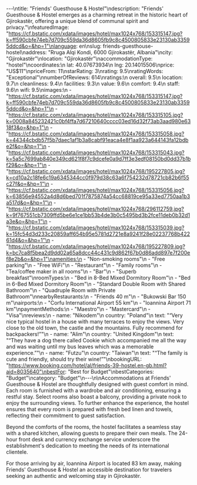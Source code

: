 ---\ntitle: "Friends' Guesthouse & Hostel"\ndescription: "Friends' Guesthouse & Hostel emerges as a charming retreat in the historic heart of Gjirokastër, offering a unique blend of communal spirit and privacy."\nfeaturedImage: "https://cf.bstatic.com/xdata/images/hotel/max1024x768/153315147.jpg?k=ff590cbfe74eb7d709c559da36d8605fb9c8c4500805833e23130ab33595ddcd&o=&hp=1"\nlanguage: en\nslug: friends-guesthouse-hostel\naddress: "Rruga Alqi Kondi, 6000 Gjirokastër, Albania"\ncity: "Gjirokastër"\nlocation: "Gjirokastër"\naccommodationType: "hostel"\ncoordinates:\n  lat: 40.07673934\n  lng: 20.14015506\nprice: "US$11"\npriceFrom: 11\nstarRating: 3\nrating: 9.5\nratingWords: "Exceptional"\nnumberOfReviews: 614\nratings:\n  overall: 9.5\n  location: 9.7\n  cleanliness: 9.4\n  facilities: 9.3\n  value: 9.6\n  comfort: 9.4\n  staff: 9.6\n  wifi: 9.5\nimages:\n  - "https://cf.bstatic.com/xdata/images/hotel/max1024x768/153315147.jpg?k=ff590cbfe74eb7d709c559da36d8605fb9c8c4500805833e23130ab33595ddcd&o=&hp=1"\n  - "https://cf.bstatic.com/xdata/images/hotel/max1024x768/153315105.jpg?k=0008a845232421c0bf4ffa7d67210640cccc03ed16d32f73ab3aad980e6318f3&o=&hp=1"\n  - "https://cf.bstatic.com/xdata/images/hotel/max1024x768/153315058.jpg?k=44344cbdb57f5b7daec1af1b3a8cabf91eaca4e8f1aa923a644143fa12bdbe2f&o=&hp=1"\n  - "https://cf.bstatic.com/xdata/images/hotel/max1024x768/153315043.jpg?k=5a5c7699ab840e349cd621f8f7c9dcefe0a9d7ff3e3edf08150bd0dd37b1bf29&o=&hp=1"\n  - "https://cf.bstatic.com/xdata/images/hotel/max1024x768/195227805.jpg?k=cd10a2c18fe6c19a6345344cc0f979d38c63a6f754232d78721cb82b6f55c27f&o=&hp=1"\n  - "https://cf.bstatic.com/xdata/images/hotel/max1024x768/153315056.jpg?k=63856e94552a4d8d6bed701f7875874a54cc68819ce95a33ed7750aa1b3a517d&o=&hp=1"\n  - "https://cf.bstatic.com/xdata/images/hotel/max1024x768/296112759.jpg?k=9f767551cb7309ffd5be6e1ce1bb53b4de3b0c5495bd3b2fce11deb0b32d1a3e&o=&hp=1"\n  - "https://cf.bstatic.com/xdata/images/hotel/max1024x768/153315039.jpg?k=15fc54d3d233c20859aff654b95e5781d2721e8a9241f28e02237768b42261d4&o=&hp=1"\n  - "https://cf.bstatic.com/xdata/images/hotel/max1024x768/195227809.jpg?k=bc7ca8f5bea2d9dd02a65a8dcc44c431c9d862f67b0d86add897e7f200ef8e2b&o=&hp=1"\namenities:\n  - "Non-smoking rooms"\n  - "Free parking"\n  - "Free WiFi"\n  - "Restaurant"\n  - "Family rooms"\n  - "Tea/coffee maker in all rooms"\n  - "Bar"\n  - "Superb breakfast"\nroomTypes:\n  - "Bed in 8-Bed Mixed Dormitory Room"\n  - "Bed in 6-Bed Mixed Dormitory Room"\n  - "Standard Double Room with Shared Bathroom"\n  - "Quadruple Room with Private Bathroom"\nnearbyRestaurants:\n  - "Friends 40 m"\n  - "Bukowski Bar 150 m"\nairports:\n  - "Corfu International Airport 55 km"\n  - "Ioannina Airport 71 km"\npaymentMethods:\n  - "Maestro"\n  - "Mastercard"\n  - "Visa"\nreviews:\n  - name: "Nikodem"\n    country: "Poland"\n    text: "“Very nice typical hostel in a house with many terraces to enjoy the views. Very close to the old town, the castle and the mountains. Fully recommend for backpackers!”"\n  - name: "Alim"\n    country: "United Kingdom"\n    text: "“They have a dog there called Cookie which accompanied me all the way and was waiting until my bus leaves which was a memorable experience.”"\n  - name: "Futzu"\n    country: "Taiwan"\n    text: "“The family is cute and friendly, should try their wine!”"\nbookingURL: "https://www.booking.com/hotel/al/friends-39-hostel.en-gb.html?aid=8035640"\nbestFor: "Best for Budget"\nbestCategories: "Budget"\ncategory: "Budget"\n---\n\nAccommodations at Friends' Guesthouse & Hostel are thoughtfully designed with guest comfort in mind. Each room is furnished with a wardrobe and air conditioning, ensuring a restful stay. Select rooms also boast a balcony, providing a private nook to enjoy the surrounding views. To further enhance the experience, the hostel ensures that every room is prepared with fresh bed linen and towels, reflecting their commitment to guest satisfaction.

Beyond the comforts of the rooms, the hostel facilitates a seamless stay with a shared kitchen, allowing guests to prepare their own meals. The 24-hour front desk and currency exchange service underscore the establishment's dedication to meeting the needs of its international clientele.

For those arriving by air, Ioannina Airport is located 83 km away, making Friends' Guesthouse & Hostel an accessible destination for travelers seeking an authentic and welcoming stay in Gjirokastër.